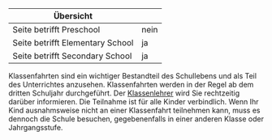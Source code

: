 | Übersicht | |
| --- | --- |
| Seite betrifft Preschool | nein |
| Seite betrifft Elementary School | ja |
| Seite betrifft Secondary School | ja |

Klassenfahrten sind ein wichtiger Bestandteil des Schullebens und als Teil des Unterrichtes anzusehen. Klassenfahrten werden in der Regel ab dem dritten Schuljahr durchgeführt. Der [Klassenlehrer](/de/Klassenleitung_und_Fachlehrer "Klassenleitung und Fachlehrer") wird Sie rechtzeitig darüber informieren. Die Teilnahme ist für alle Kinder verbindlich. Wenn Ihr Kind ausnahmsweise nicht an einer Klassenfahrt teilnehmen kann, muss es dennoch die Schule besuchen, gegebenenfalls in einer anderen Klasse oder Jahrgangsstufe.